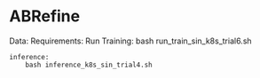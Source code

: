 # ABRefine
Data:
Requirements:
Run
    Training:
        bash run_train_sin_k8s_trial6.sh

    inference:
        bash inference_k8s_sin_trial4.sh


